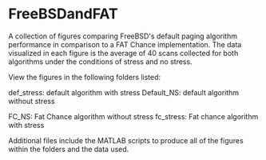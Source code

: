 # FreeBSDandFAT
A collection of figures comparing FreeBSD's default paging algorithm performance in comparison to a FAT Chance implementation. The data visualized in each figure is the average of 40 scans collected for both algorithms under the conditions of stress and no stress. 

View the figures in the following folders listed:

def_stress: default algorithm with stress
Default_NS: default algorithm without stress

FC_NS: Fat Chance algorithm without stress
fc_stress: Fat chance algorithm with stress

Additional files include the MATLAB scripts to produce all of the figures within the folders and the data used.

